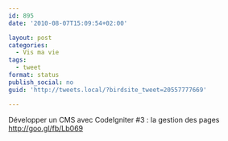 ```yaml
---
id: 895
date: '2010-08-07T15:09:54+02:00'

layout: post
categories:
  - Vis ma vie
tags:
  - tweet
format: status
publish_social: no
guid: 'http://tweets.local/?birdsite_tweet=20557777669'

---
```


Développer un CMS avec CodeIgniter #3 : la gestion des pages http://goo.gl/fb/Lb069